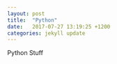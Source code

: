 ```yaml
---
layout: post
title:  "Python"
date:   2017-07-27 13:19:25 +1200
categories: jekyll update
---
```


Python Stuff
